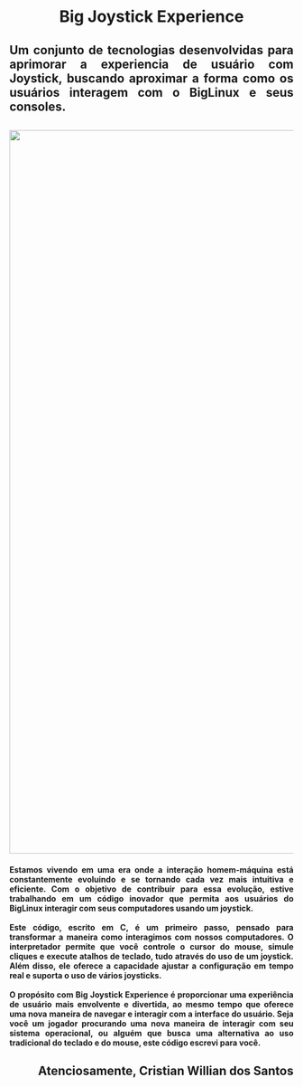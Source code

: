 <h1 align="center">Big Joystick Experience</h1>
<h2 align="justify">Um conjunto de tecnologias desenvolvidas para aprimorar a experiencia de usuário com Joystick, buscando aproximar a forma como os usuários interagem com o BigLinux e seus consoles.<h2>

<img src="https://i.imgur.com/fRnEzZY.jpeg" heigth="1280" width="1280">
 
<h4 align="justify" >
Estamos vivendo em uma era onde a interação homem-máquina está constantemente evoluindo e se tornando cada vez mais intuitiva e eficiente. Com o objetivo de contribuir para essa evolução, estive trabalhando em um código inovador que permita aos usuários do BigLinux interagir com seus computadores usando um joystick.
<br><br>
Este código, escrito em C, é um primeiro passo, pensado para transformar a maneira como interagimos com nossos computadores. O interpretador permite que você controle o cursor do mouse, simule cliques e execute atalhos de teclado, tudo através do uso de um joystick. Além disso, ele oferece a capacidade ajustar a configuração em tempo real e suporta o uso de vários joysticks.
<br><br>
O propósito com Big Joystick Experience é proporcionar uma experiência de usuário mais envolvente e divertida, ao mesmo tempo que oferece uma nova maneira de navegar e interagir com a interface do usuário. Seja você um jogador procurando uma nova maneira de interagir com seu sistema operacional, ou alguém que busca uma alternativa ao uso tradicional do teclado e do mouse, este código escrevi para você.<h4>

<h2 align="right">Atenciosamente,
                                 Cristian Willian dos Santos<h2>

